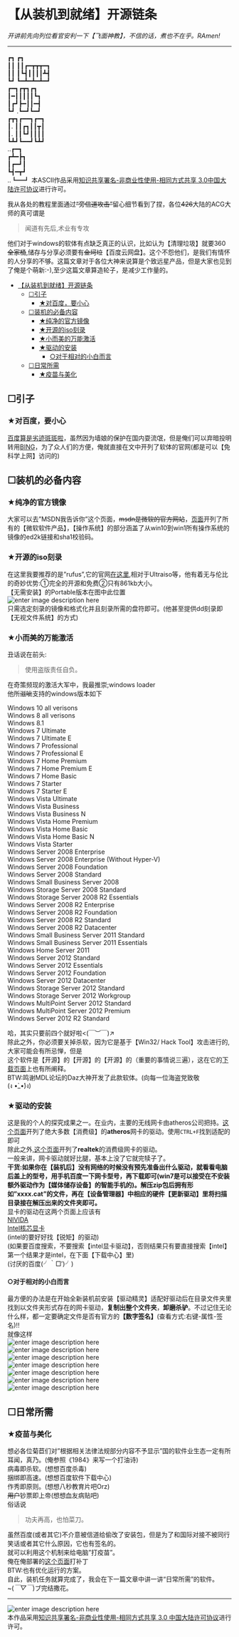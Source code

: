 <h1 id="从装机到就绪开源链条">【从装机到就绪】开源链条</h1>

<p><em>开讲前先向列位看官安利一下【飞面神教】，不信的话，煮也不在乎。RAmen!</em></p>

<hr>

┏┓  ┏┓ 　　　　　　 　　　　　　  　　　<br>
┃┃  ┃┃┏━┳┳┳━┓<br>
┃┃  ┃┗┫┃┃┃┃┻┫<br>
┗┛  ┗━┻━┻━┻━┛ <br>
┏━┓┏┳┓┏┓  <br>
┃━┃┃┃┃┃┗┓  <br>
┃┏┛┣━┃┃━┫  <br>
┗┛ .┗━┛┗━┛  <br>
┏┳┓┏━━┓┏━┓ <br>
┃. ┃┃┏┓┃┃┳┃<br>
┃.  ┃┃┗┛┃┃┃┃ <br>
┗┻┛┗━━┛┗┻┛ <br>
   ..┏━┓<br>
┏┻━┣┓   <br>
 ┃┏━┛┃<br>
  ┗┫━┳┛ <br>
     ..┗━┛  本ASCII作品采用<a rel="license" href="http://creativecommons.org/licenses/by-nc-sa/3.0/cn/">知识共享署名-非商业性使用-相同方式共享
3.0中国大陆许可协议</a>进行许可。<br>

<p>我从各处的教程里面通过<del>“旁信道攻击”</del>留心细节看到了捏，各位<del>426</del>大陆的ACG大师的真可谓是</p>

<blockquote>
  <p>闻道有先后,术业有专攻</p>
</blockquote>

<p>他们对于windows的软体有点缺乏真正的认识，比如认为【清理垃圾】就要360<del>全家桶</del>,储存与分享必须要有<del>金坷垃</del>【百度云网盘】。这个不怨他们，是我们有情怀的人分享的不够。这篇文章对于各位大神来说算是个致远星产品，但是大家也见到了俺是个萌新:-),至少这篇文章算造轮子，是减少工作量的。</p>

<p><div class="toc">
<ul>
<li><a href="#从装机到就绪开源链条">【从装机到就绪】开源链条</a><ul>
<li><a href="#引子">☐引子</a><ul>
<li><a href="#对百度要小心">★对百度，要小心</a></li>
</ul>
</li>
<li><a href="#装机的必备内容">☐装机的必备内容</a><ul>
<li><a href="#纯净的官方镜像">★纯净的官方镜像</a></li>
<li><a href="#开源的iso刻录">★开源的iso刻录</a></li>
<li><a href="#小而美的万能激活">★小而美的万能激活</a></li>
<li><a href="#驱动的安装">★驱动的安装</a><ul>
<li><a href="#对于相对的小白而言">○对于相对的小白而言</a></li>
</ul>
</li>
</ul>
</li>
<li><a href="#日常所需">☐日常所需</a><ul>
<li><a href="#疫苗与美化">★疫苗与美化</a></li>
</ul>
</li>
</ul>
</li>
</ul>
</div>
</p>

<h2 id="引子">☐引子</h2>



<h3 id="对百度要小心">★对百度，要小心</h3>

<p><a href="https://www.zhihu.com/question/39322261">百度算是劣迹斑斑啦</a>，虽然因为墙娘的保护在国内耍流氓，但是俺们可以弃暗投明转用<a href="https://cn.bing.com">BING</a>，为了众人们的方便，俺就直接在文中开列了软体的官网(都是可以【免科学上网】访问的)</p>



<h2 id="装机的必备内容">☐装机的必备内容</h2>



<h3 id="纯净的官方镜像">★纯净的官方镜像</h3>

<p>大家可以去”MSDN我告诉你”这个页面，<del>msdn是微软的官方网站</del>，<a href="http://www.itellyou.cn/">页面</a>开列了所有的【微软软件产品】，【操作系统】的部分涵盖了从win10到win1所有操作系统的镜像的ed2k链接和sha1校验码。</p>



<h3 id="开源的iso刻录">★开源的iso刻录</h3>

<p>在这里我要推荐的是”rufus”,它的官网<a href="http://rufus.akeo.ie/">在这里</a>,相对于Ultraiso等，他有着无与伦比的奇妙优势:①完全的开源和免费②只有861kb大小。 <br>
【无需安装】的Portable版本在图中此位置 <br>
<img src="https://github.com/th00/Files/blob/master/%E6%97%A0%E6%A0%87%E9%A2%989.png?raw=true" alt="enter image description here" title=""> <br>
只需选定刻录的镜像和格式化并且刻录所需的盘符即可。(他甚至提供dd刻录即【无视文件系统】的方式)</p>

<h3 id="小而美的万能激活">★小而美的万能激活</h3>

<p>丑话说在前头:</p>

<blockquote>
  <p>使用盗版责任自负。</p>
</blockquote>

<p>在奇策频现的激活大军中，我最推崇;windows loader <br>
他所<del>滋呲</del>支持的windows版本如下</p>

<p>Windows 10 all verisons <br>
Windows 8 all verisons <br>
Windows 8.1 <br>
Windows 7 Ultimate <br>
Windows 7 Ultimate E <br>
Windows 7 Professional <br>
Windows 7 Professional E <br>
Windows 7 Home Premium <br>
Windows 7 Home Premium E <br>
Windows 7 Home Basic <br>
Windows 7 Starter <br>
Windows 7 Starter E <br>
Windows Vista Ultimate <br>
Windows Vista Business <br>
Windows Vista Business N <br>
Windows Vista Home Premium <br>
Windows Vista Home Basic <br>
Windows Vista Home Basic N <br>
Windows Vista Starter <br>
Windows Server 2008 Enterprise <br>
Windows Server 2008 Enterprise (Without Hyper-V) <br>
Windows Server 2008 Foundation <br>
Windows Server 2008 Standard <br>
Windows Small Business Server 2008 <br>
Windows Storage Server 2008 Standard <br>
Windows Storage Server 2008 R2 Essentials <br>
Windows Server 2008 R2 Enterprise <br>
Windows Server 2008 R2 Foundation <br>
Windows Server 2008 R2 Standard <br>
Windows Server 2008 R2 Datacenter <br>
Windows Small Business Server 2011 Standard <br>
Windows Small Business Server 2011 Essentials <br>
Windows Home Server 2011 <br>
Windows Server 2012 Standard <br>
Windows Server 2012 Essentials <br>
Windows Server 2012 Foundation <br>
Windows Server 2012 Datacenter <br>
Windows Storage Server 2012 Standard <br>
Windows Storage Server 2012 Workgroup <br>
Windows MultiPoint Server 2012 Standard <br>
Windows MultiPoint Server 2012 Premium <br>
Windows Server 2012 R2 Standard</p>

<p>哈，其实只要前四个就好啦&lt;(￣︶￣)↗  <br>
除此之外，你必须要关掉杀软，因为它是基于【Win32/ Hack Tool】攻击进行的,大家可能会有所忌惮，但是 <br>
这个软件是【开源】的【开源】的【开源】的（重要的事情说三遍），这在它的<a href="http://dazwindowsloader.com/">下载页面</a>上也有所阐释。 <br>
BTW:鸣谢MDL论坛的Daz大神开发了此款软体。(向每一位海盗党致敬 <br>
(ง •̀_•́)ง)</p>



<h3 id="驱动的安装">★驱动的安装</h3>

<p>这是我的个人的探究成果之一。在业内，主要的无线网卡由atheros公司把持。<a href="https://www.atheros-drivers.com/">这个页面</a>开列了绝大多数【消费级】的<strong>atheros</strong>网卡的驱动。使用<code>CTRL+F</code>找到适配的即可 <br>
除此之外,<a href="http://www.realtek.cz/">这个页面</a>开列了<strong>realtek</strong>的消费级网卡的驱动。 <br>
一般来讲，网卡驱动就好比腿，基本上没了它就完犊子了。 <br>
<strong>干货:如果你在【装机后】没有网络的时候没有预先准备出什么驱动，就看看电脑后盖上的型号，用手机百度一下网卡型号，再下载即可(win7是可以接受在不安装额外驱动作为【媒体储存设备】的智能手机的)。解压zip包后拥有形如”xxxx.cat”的文件，再在【设备管理器】中相应的硬件【更新驱动】里将扫描目录接在解压出来的文件夹即可。</strong> <br>
显卡的驱动在这两个页面上应该有 <br>
<a href="http://www.nvidia.cn/Download/index.aspx?lang=cn">NIVIDA</a> <br>
<a href="https://downloadcenter.intel.com/zh-cn/product/80939/-">Intel核芯显卡</a> <br>
(intel的要好好找【锐矩】的驱动) <br>
(如果要百度搜索，不要搜索【intel显卡驱动】，否则结果只有要直接搜索【intel】第一个结果才是intel，在下面【下载中心】里) <br>
(讨厌的百度(╯｀□′)╯)</p>

<h4 id="对于相对的小白而言">○对于相对的小白而言</h4>

<p>最方便的办法是在开始全新装机前安装【驱动精灵】适配好驱动后在目录文件夹里找到以文件夹形式存在的网卡驱动，<strong>复制出整个文件夹</strong>，<strong>卸磨杀驴</strong>。不过记住无论什么样，都一定要确定文件是否有官方的<strong>【数字签名】</strong>(查看方式:右键-属性-签名)!! <br>
就像这样 <br>
<img src="https://github.com/th00/Files/blob/master/%E6%97%A0%E6%A0%87%E9%A2%98.png?raw=true" alt="enter image description here" title=""> <br>
<img src="https://github.com/th00/Files/blob/master/%E6%97%A0%E6%A0%87%E9%A2%982.png?raw=true" alt="enter image description here" title=""> <br>
<img src="https://github.com/th00/Files/blob/master/%E6%97%A0%E6%A0%87%E9%A2%983.png?raw=true" alt="enter image description here" title=""> <br>
<img src="https://github.com/th00/Files/blob/master/%E6%97%A0%E6%A0%87%E9%A2%984.png?raw=true" alt="enter image description here" title=""> <br>
<img src="https://github.com/th00/Files/blob/master/%E6%97%A0%E6%A0%87%E9%A2%985.png?raw=true" alt="enter image description here" title=""> <br>
<img src="https://github.com/th00/Files/blob/master/%E6%97%A0%E6%A0%87%E9%A2%986.png?raw=true" alt="enter image description here" title=""> <br>
<img src="https://github.com/th00/Files/blob/master/%E6%97%A0%E6%A0%87%E9%A2%987.png?raw=true" alt="enter image description here" title=""></p>

<h2 id="日常所需">☐日常所需</h2>



<h3 id="疫苗与美化">★疫苗与美化</h3>

<p>想必各位菊苣们对”根据相关法律法规部分内容不予显示”国的软件业生态一定有所耳闻，真乃。(俺参照《1984》来写一个打油诗) <br>
病毒即杀软。(想想百度杀毒) <br>
捆绑即高速。(想想百度软件下载中心) <br>
作秀即原则。(想想八秒教育片吧Orz) <br>
<del>用户</del>钞票即上帝(想想血友病贴吧) <br>
俗话说</p>

<blockquote>
  <p>功夫再高，也怕菜刀。</p>
</blockquote>

<p>虽然百度(或者其它)不介意被信道给偷改了安装包，但是为了和国际对接不被同行笑话或者其它什么原因，它也有签名的。 <br>
就可以利用这个机制来给电脑”打疫苗”。 <br>
俺在俺部署的<a href="https://github.com/th00/GentleLib/blob/master/vaccine.md">这个页面</a>打补丁 <br>
BTW:也有优化运行的方案。 <br>
自此，装机任务就算完成了，我会在下一篇文章中讲一讲“日常所需”的软件。 <br>
~(<em>￣▽￣</em>)ブ完结撒花。</p>

<hr>

<p><img src="https://i.creativecommons.org/l/by-nc-sa/3.0/cn/88x31.png" alt="enter image description here" title=""> <br>
本作品采用<a href="http://creativecommons.org/licenses/by-nc-sa/3.0/cn/">知识共享署名-非商业性使用-相同方式共享 3.0 中国大陆许可协议</a>进行许可。</p>
